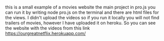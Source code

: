 this is a small example of a movies website the main project in pro.js you can run it by writing node pro.js on the terminal and there are html files for the views.
I didn't upload the videos so if you run it locally you will not find trailers of movies, however I have uploaded it on heroku.
So you can see the website with the videos from this link https://ourgreatnetflix.herokuapp.com/
